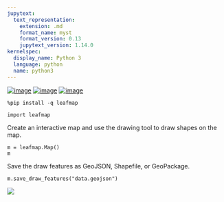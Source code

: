 ```yaml
---
jupytext:
  text_representation:
    extension: .md
    format_name: myst
    format_version: 0.13
    jupytext_version: 1.14.0
kernelspec:
  display_name: Python 3
  language: python
  name: python3
---
```


[![image](https://jupyterlite.rtfd.io/en/latest/_static/badge.svg)](https://demo.leafmap.org/lab/index.html?path=notebooks/45_create_vector.ipynb)
[![image](https://colab.research.google.com/assets/colab-badge.svg)](https://githubtocolab.com/giswqs/leafmap/blob/master/examples/notebooks/45_create_vector.ipynb)
[![image](https://mybinder.org/badge_logo.svg)](https://gishub.org/leafmap-binder)


```{code-cell} ipython3
%pip install -q leafmap
```

```{code-cell} ipython3
import leafmap
```

Create an interactive map and use the drawing tool to draw shapes on the map.

```{code-cell} ipython3
m = leafmap.Map()
m
```

Save the draw features as GeoJSON, Shapefile, or GeoPackage.

```{code-cell} ipython3
m.save_draw_features("data.geojson")
```

![](https://i.imgur.com/b9RbEqb.gif)
